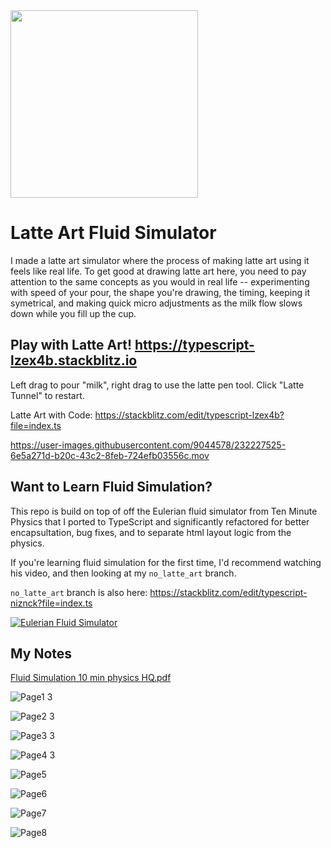 <img src="https://user-images.githubusercontent.com/9044578/232227994-b83b7042-dd37-459b-9805-a759c0fa3d75.png" width="300">

# Latte Art Fluid Simulator

I made a latte art simulator where the process of making latte art using it feels like real life. To get good at drawing latte art here, you need to pay attention to the same concepts as you would in real life -- experimenting with speed of your pour, the shape you're drawing, the timing, keeping it symetrical, and making quick micro adjustments as the milk flow slows down while you fill up the cup.

## Play with Latte Art! https://typescript-lzex4b.stackblitz.io

Left drag to pour "milk", right drag to use the latte pen tool. Click "Latte Tunnel" to restart.

Latte Art with Code: https://stackblitz.com/edit/typescript-lzex4b?file=index.ts

https://user-images.githubusercontent.com/9044578/232227525-6e5a271d-b20c-43c2-8feb-724efb03556c.mov

## Want to Learn Fluid Simulation?

This repo is build on top of off the Eulerian fluid simulator from Ten Minute Physics that I ported to TypeScript and significantly refactored for better encapsultation, bug fixes, and to separate html layout logic from the physics.

If you're learning fluid simulation for the first time, I'd recommend watching his video, and then looking at my `no_latte_art` branch.

`no_latte_art` branch is also here: https://stackblitz.com/edit/typescript-niznck?file=index.ts

[![Eulerian Fluid Simulator](https://img.youtube.com/vi/iKAVRgIrUOU/0.jpg)](https://www.youtube.com/watch?v=iKAVRgIrUOU)

## My Notes

[Fluid Simulation 10 min physics HQ.pdf](https://github.com/p-sun/typescript-fluid-simulator/files/11239672/Fluid.Simulation.10.min.physics.2.pdf)

![Page1 3](https://user-images.githubusercontent.com/9044578/232228953-4be1b45c-c8af-4f04-8071-a359ae2791a0.png)

![Page2 3](https://user-images.githubusercontent.com/9044578/232228971-df379b8b-033c-4811-a4ba-82e2ba4de46d.png)

![Page3 3](https://user-images.githubusercontent.com/9044578/232228969-d3e97113-902f-4e03-8c3b-21e8caca56f2.png)

![Page4 3](https://user-images.githubusercontent.com/9044578/232228967-b78ff351-ca3e-4b05-9a13-f7e7ff9aa45c.png)

![Page5](https://user-images.githubusercontent.com/9044578/232228983-b7686fe3-55d2-4759-89e2-06fcd37879bb.png)

![Page6](https://user-images.githubusercontent.com/9044578/232228981-5f592704-e577-4528-95a6-21f1757c2bf6.png)

![Page7](https://user-images.githubusercontent.com/9044578/232228979-f62857ba-91f5-4b0b-84b9-e68e458e9497.png)

![Page8](https://user-images.githubusercontent.com/9044578/232228977-d1bcc7d3-903c-43a6-8b28-eed2081195b6.png)
